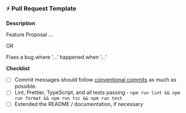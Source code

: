 ### ⚡ Pull Request Template

**Description**

Feature Proposal ...

OR

Fixes a bug where '...' happened when '...'

**Checklist**

- [ ] Commit messages should follow [conventional commits](https://www.conventionalcommits.org/en/v1.0.0/) as much as possible.
- [ ] Lint, Prettier, TypeScript, and all tests passing - `npm run lint && npm run format && npm run tsc && npm run test`
- [ ] Extended the README / documentation, if necessary
